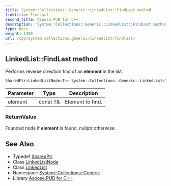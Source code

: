 ```yaml
---
title: System::Collections::Generic::LinkedList::FindLast method
linktitle: FindLast
second_title: Aspose.PUB for C++
description: 'System::Collections::Generic::LinkedList::FindLast method. Performs reverse direction find of an element in the list in C++.'
type: docs
weight: 1400
url: /cpp/system.collections.generic/linkedlist/findlast/
---
```

## LinkedList::FindLast method


Performs reverse direction find of an **element** in the list.

```cpp
SharedPtr<LinkedListNode<T>> System::Collections::Generic::LinkedList<T>::FindLast(const T &element) const
```


| Parameter | Type | Description |
| --- | --- | --- |
| element | const T\& | Element to find. |

### ReturnValue

Founded node if **element** is found, nullptr otherwise.

## See Also

* Typedef [SharedPtr](../../../system/sharedptr/)
* Class [LinkedListNode](../../linkedlistnode/)
* Class [LinkedList](../)
* Namespace [System::Collections::Generic](../../)
* Library [Aspose.PUB for C++](../../../)
